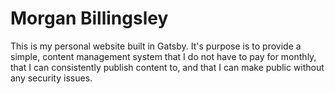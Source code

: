 # Morgan Billingsley

This is my personal website built in Gatsby. It's purpose is to provide a simple, content management system that I do not have to pay for monthly, that I can consistently publish content to, and that I can make public without any security issues.
